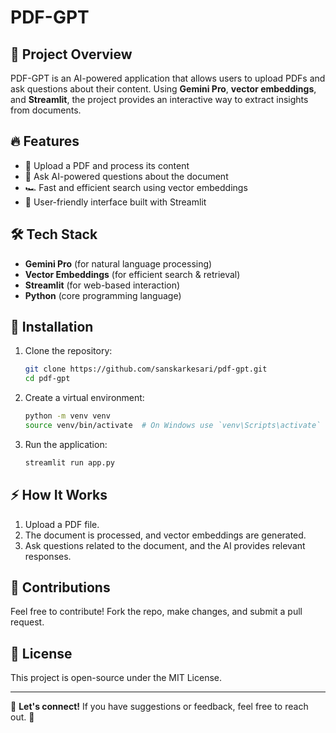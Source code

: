 # PDF-GPT

## 🚀 Project Overview
PDF-GPT is an AI-powered application that allows users to upload PDFs and ask questions about their content. Using **Gemini Pro**, **vector embeddings**, and **Streamlit**, the project provides an interactive way to extract insights from documents.

## 🔥 Features
- 📂 Upload a PDF and process its content
- 🤖 Ask AI-powered questions about the document
- 🏎️ Fast and efficient search using vector embeddings
- 🎨 User-friendly interface built with Streamlit

## 🛠️ Tech Stack
- **Gemini Pro** (for natural language processing)
- **Vector Embeddings** (for efficient search & retrieval)
- **Streamlit** (for web-based interaction)
- **Python** (core programming language)

## 📌 Installation
1. Clone the repository:
   ```bash
   git clone https://github.com/sanskarkesari/pdf-gpt.git
   cd pdf-gpt
   ```
2. Create a virtual environment:
   ```bash
   python -m venv venv
   source venv/bin/activate  # On Windows use `venv\Scripts\activate`
   ```
3. Run the application:
   ```bash
   streamlit run app.py
   ```

## ⚡ How It Works
1. Upload a PDF file.
2. The document is processed, and vector embeddings are generated.
3. Ask questions related to the document, and the AI provides relevant responses.


## 🤝 Contributions
Feel free to contribute! Fork the repo, make changes, and submit a pull request.

## 📜 License
This project is open-source under the MIT License.

---
🔗 **Let's connect!** If you have suggestions or feedback, feel free to reach out. 🚀

